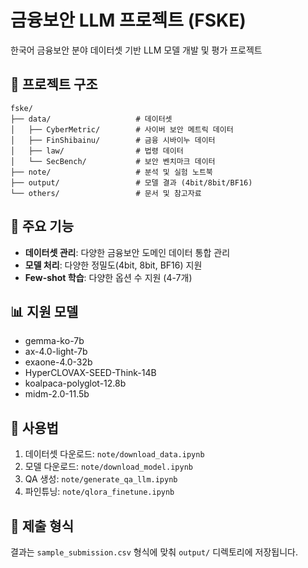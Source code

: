 # 금융보안 LLM 프로젝트 (FSKE)

한국어 금융보안 분야 데이터셋 기반 LLM 모델 개발 및 평가 프로젝트

## 📁 프로젝트 구조

```
fske/
├── data/                   # 데이터셋
│   ├── CyberMetric/        # 사이버 보안 메트릭 데이터
│   ├── FinShibainu/        # 금융 시바이누 데이터
│   ├── law/                # 법령 데이터
│   └── SecBench/           # 보안 벤치마크 데이터
├── note/                   # 분석 및 실험 노트북
├── output/                 # 모델 결과 (4bit/8bit/BF16)
└── others/                 # 문서 및 참고자료
```

## 🚀 주요 기능

- **데이터셋 관리**: 다양한 금융보안 도메인 데이터 통합 관리
- **모델 처리**: 다양한 정밀도(4bit, 8bit, BF16) 지원
- **Few-shot 학습**: 다양한 옵션 수 지원 (4-7개)

## 📊 지원 모델

- gemma-ko-7b
- ax-4.0-light-7b
- exaone-4.0-32b
- HyperCLOVAX-SEED-Think-14B
- koalpaca-polyglot-12.8b
- midm-2.0-11.5b

## 📝 사용법

1. 데이터셋 다운로드: `note/download_data.ipynb`
2. 모델 다운로드: `note/download_model.ipynb`
3. QA 생성: `note/generate_qa_llm.ipynb`
4. 파인튜닝: `note/qlora_finetune.ipynb`

## 📄 제출 형식

결과는 `sample_submission.csv` 형식에 맞춰 `output/` 디렉토리에 저장됩니다.

